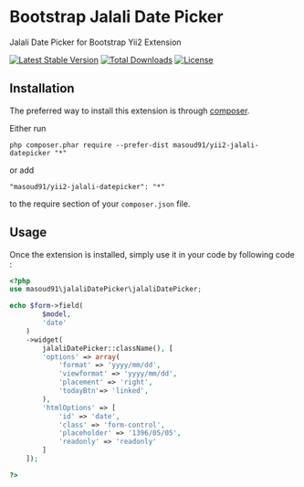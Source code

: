 Bootstrap Jalali Date Picker
========================
Jalali Date Picker for Bootstrap Yii2 Extension

[![Latest Stable Version](https://poser.pugx.org/masoud91/yii2-jalali-datepicker/v/stable)](https://packagist.org/packages/infinitydesign/yii2-jalali-datepicker) [![Total Downloads](https://poser.pugx.org/masoud91/yii2-jalali-datepicker/downloads)](https://packagist.org/packages/infinitydesign/yii2-jalali-datepicker) [![License](https://poser.pugx.org/masoud91/yii2-jalali-datepicker/license)](https://packagist.org/packages/infinitydesign/yii2-jalali-datepicker)

Installation
------------

The preferred way to install this extension is through [composer](http://getcomposer.org/download/).

Either run

```
php composer.phar require --prefer-dist masoud91/yii2-jalali-datepicker "*"
```

or add

```
"masoud91/yii2-jalali-datepicker": "*"
```

to the require section of your `composer.json` file.


Usage
-----

Once the extension is installed, simply use it in your code by following code :

```php
<?php 
use masoud91\jalaliDatePicker\jalaliDatePicker;

echo $form->field(
		$model, 
		'date'
	)
	->widget(
		jalaliDatePicker::className(), [
		'options' => array(
			'format' => 'yyyy/mm/dd',
			'viewformat' => 'yyyy/mm/dd',
			'placement' => 'right',
			'todayBtn'=> 'linked',
		),
		'htmlOptions' => [
			'id' => 'date',
			'class'	=> 'form-control',
			'placeholder' => '1396/05/05',
			'readonly' => 'readonly'
		]
	]);

?>
```
